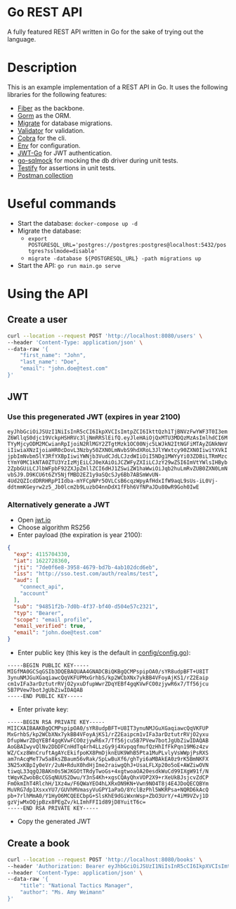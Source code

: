 # Go REST API
A fully featured REST API written in Go for the sake of trying out the language.

# Description
This is an example implementation of a REST API in Go. It uses the following libraries for the following features:
* [Fiber](https://github.com/gofiber/fiber) as the backbone.
* [Gorm](https://github.com/go-gorm/gorm) as the ORM.
* [Migrate](https://github.com/golang-migrate/migrate) for database migrations.
* [Validator](https://github.com/go-playground/validator) for validation.
* [Cobra](https://github.com/spf13/cobra) for the cli.
* [Env](https://github.com/caarlos0/env) for configuration.
* [JWT-Go](https://github.com/dgrijalva/jwt-go) for JWT authentication.
* [go-sqlmock](https://github.com/DATA-DOG/go-sqlmock) for mocking the db driver during unit tests.
* [Testify](https://github.com/stretchr/testify) for assertions in unit tests.
* [Postman collection](postman_collection.json)

# Useful commands
* Start the database: `docker-compose up -d`
* Migrate the database:
	* `export POSTGRESQL_URL='postgres://postgres:postgres@localhost:5432/postgres?sslmode=disable'`
	* `migrate -database ${POSTGRESQL_URL} -path migrations up`
* Start the API: `go run main.go serve`

# Using the API

## Create a user
```bash
curl --location --request POST 'http://localhost:8080/users' \
--header 'Content-Type: application/json' \
--data-raw '{
    "first_name": "John",
    "last_name": "Doe",
    "email": "john.doe@test.com"
}'
```
## JWT

### Use this pregenerated JWT (expires in year 2100)
`eyJhbGciOiJSUzI1NiIsInR5cCI6IkpXVCIsImtpZCI6IkttQzh1TjBNVzFwYWF3T0I3emZ6WllqS0djc19VckpHSHRVc3ljNmRRSlEifQ.eyJleHAiOjQxMTU3MDQzMzAsImlhdCI6MTYyMjcyODM2MCwianRpIjoiN2RlMGY2ZTgtMzk1OC00Njc5LWJkN2ItNGFiMTAyZGNkNmViIiwiaXNzIjoiaHR0cDovL3Nzby50ZXN0LmNvbS9hdXRoL3JlYWxtcy90ZXN0IiwiYXVkIjpbImNvbm5lY3RfYXBpIiwiYWNjb3VudCJdLCJzdWIiOiI5NDg1MWYyYi03ZDBiLTRmMzctYmY0MC1kNTA0ZTU3YzIzMjEiLCJ0eXAiOiJCZWFyZXIiLCJzY29wZSI6ImVtYWlsIHByb2ZpbGUiLCJlbWFpbF92ZXJpZmllZCI6dHJ1ZSwiZW1haWwiOiJqb2huLmRvZUB0ZXN0LmNvbSJ9.D9KCU6t6ZY5NjfMBD2EZ1y9aSQcSJy6Bb7ABSmWvUN-4Ud2QZIcdDRRHRpPIIdba-mYFCpNPr5OVLCsB6cqzWpyAfHdxIfW9aqL9sUs-iL0Vj-ddtmmKGeyrw2z5_Jb0lcm2b9LuzbO4nnDdX1fFbh6VfNPaJDu80wR9Goh0IwE`

### Alternatively generate a JWT
 * Open [jwt.io](https://jwt.io/)
 * Choose algorithm RS256
 * Enter payload (the expiration is year 2100):
```json
{
  "exp": 4115704330,
  "iat": 1622728360,
  "jti": "7de0f6e8-3958-4679-bd7b-4ab102dcd6eb",
  "iss": "http://sso.test.com/auth/realms/test",
  "aud": [
    "connect_api",
    "account"
  ],
  "sub": "94851f2b-7d0b-4f37-bf40-d504e57c2321",
  "typ": "Bearer",
  "scope": "email profile",
  "email_verified": true,
  "email": "john.doe@test.com"
}
```
 * Enter public key (this key is the default in [config/config.go](config/config.go)):
```
-----BEGIN PUBLIC KEY-----
MIGfMA0GCSqGSIb3DQEBAQUAA4GNADCBiQKBgQCMPspipOA0/sYR8udpBFT+U8IT
3ynuNMJGuXGaqiawcQqVKFUPMxGrhbS/kp2WCbXNx7ykBB4VFoyAjKS1/rZ2Eaip
cm1vIFa3arDztutrRVjO2yxuDfupWwrZDqYEBf4gqKVwFCO0zjywR6x7/Tf56jcu
5B7PVew7botJgUbZiwIDAQAB
-----END PUBLIC KEY-----
```
 * Enter private key:
```
-----BEGIN RSA PRIVATE KEY-----
MIICXAIBAAKBgQCMPspipOA0/sYR8udpBFT+U8IT3ynuNMJGuXGaqiawcQqVKFUP
MxGrhbS/kp2WCbXNx7ykBB4VFoyAjKS1/rZ2Eaipcm1vIFa3arDztutrRVjO2yxu
DfupWwrZDqYEBf4gqKVwFCO0zjywR6x7/Tf56jcu5B7PVew7botJgUbZiwIDAQAB
AoGBAIwyvQlNv2DbDFCnHdTq4rh4LLzGy9j4XvpqqfmufQzHhIfFkPqn19M6z4zv
WZ/Cxz8WnCruftAgAYcEkifpoKX8PmDjknEUK9WhB5Pta1MuPLvlyVsWWpjPsRXS
am7nAcqMeT7w5a8ksZBaum56vRak/SpLwBuXf6/ghTyi6aMBAkEA0z9rK5BmNKFX
3N25xKBpIy0eVr/2uN+RduX0hdHjIme2raiwgQhJ+UsaLFLXp20o5oE+AWZiwOVN
tiwqL33qgQJBAKn0s5WJKGOtTRdyTwoGs+4xgtwoaOA20esdkWuCd99IXgW91f/N
tWqvKZwobBcCGSqNUUS2Dwu/Y3nS4Kh+xgsCQAyQhxVOP2X9+rXeUkBJsjcvZdCP
FmOkmIhT4RlchH/1Xz4w/F6QWaYEO4hLXRxON9KN+Vwn9NO4T8j4E4JDoQECQBYm
MuVRG7dp1XsxxYU7/GUVhMVmasyVuGPY1aPaO/8YclBzPhl5WKRPsa+NQRD6kAcQ
pb+7rlhMmA0/Y1HyO6MCQEECbpG+SlsKhE9dGiWxnWsp+ZbO3UrY/+4iM9VZvj1D
gzVjwMxOQjpBzx8PEgZv/kLImhFFI1d89jD8YuitT6c=
-----END RSA PRIVATE KEY-----
```
 * Copy the generated JWT
## Create a book
```bash
curl --location --request POST 'http://localhost:8080/books' \
--header 'Authorization: Bearer eyJhbGciOiJSUzI1NiIsInR5cCI6IkpXVCIsImtpZCI6IkttQzh1TjBNVzFwYWF3T0I3emZ6WllqS0djc19VckpHSHRVc3ljNmRRSlEifQ.eyJleHAiOjQxMTU3MDQzMzAsImlhdCI6MTYyMjcyODM2MCwianRpIjoiN2RlMGY2ZTgtMzk1OC00Njc5LWJkN2ItNGFiMTAyZGNkNmViIiwiaXNzIjoiaHR0cDovL3Nzby50ZXN0LmNvbS9hdXRoL3JlYWxtcy90ZXN0IiwiYXVkIjpbImNvbm5lY3RfYXBpIiwiYWNjb3VudCJdLCJzdWIiOiI5NDg1MWYyYi03ZDBiLTRmMzctYmY0MC1kNTA0ZTU3YzIzMjEiLCJ0eXAiOiJCZWFyZXIiLCJzY29wZSI6ImVtYWlsIHByb2ZpbGUiLCJlbWFpbF92ZXJpZmllZCI6dHJ1ZSwiZW1haWwiOiJqb2huLmRvZUB0ZXN0LmNvbSJ9.D9KCU6t6ZY5NjfMBD2EZ1y9aSQcSJy6Bb7ABSmWvUN-4Ud2QZIcdDRRHRpPIIdba-mYFCpNPr5OVLCsB6cqzWpyAfHdxIfW9aqL9sUs-iL0Vj-ddtmmKGeyrw2z5_Jb0lcm2b9LuzbO4nnDdX1fFbh6VfNPaJDu80wR9Goh0IwE' \
--header 'Content-Type: application/json' \
--data-raw '{
    "title": "National Tactics Manager",
    "author": "Ms. Amy Weimann"
}'
```
